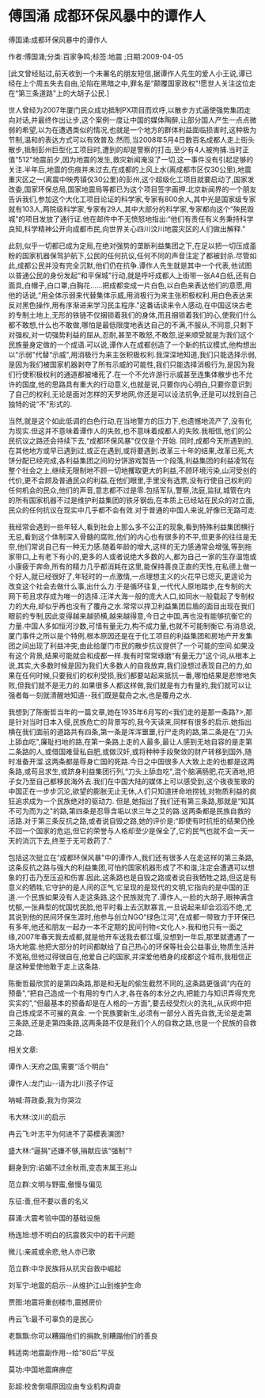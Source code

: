# 傅国涌  成都环保风暴中的谭作人    
    
傅国涌:成都环保风暴中的谭作人    
作者:傅国涌;分类:百家争鸣;标签:地震 ;日期:2009-04-05    
[此文曾经贴过,前天收到一个未署名的朋友短信,据谭作人先生的爱人小王说,谭已经在上个周五失去自由,沦陷在黑暗之中,罪名是“颠覆国家政权"!愿世人关注这位走在“第三条道路"上的大胡子公民.]    
世人曾经为2007年厦门民众成功抵制PX项目而欢呼,以散步方式逼使强势集团走向对话,并最终作出让步,这个案例一度让中国的媒体陶醉,让部分国人产生一点点微弱的希望,以为在遭遇类似的情况,也就是一个地方的群体利益面临损害时,这种极为节制,温和的表达方式可以有效普及.然而,当2008年5月4日数百名成都人走上街头散步,抵制彭州巨型化工项目时,遭到的却是警察的打击,至少有4人被拘捕.当时正值“512"地震前夕,因为地震的发生,救灾新闻淹没了一切,这一事件没有引起足够的关注.半年后,地震的伤痕并未过去,在成都的上风上水(离成都市区仅30公里),地震重灾区之一(离震中映秀镇仅30公里)的彭州,这个超级化工项目就要启动了,国家发改委,国家环保总局,国家地震局等都已为这个项目签字画押.北京新闻界的一个朋友告诉我们,参加这个大化工项目论证的科学家,专家有800余人,其中光是国家级专家就有103人,两院级科学家,专家有29人,其中大部分的科学家,专家都向这个“殃民毁城"的项目发放了通行证.他在邮件中不无愤怒地指出:“他们有责任有义务秉持科学良知,科学精神公开向成都市民,向世界关心四川汶川地震灾区的人们做出解释."    
此刻,似乎一切都已成为定局,在绝对强势的垄断利益集团之下,在足以把一切压成齑粉的国家机器保驾护航下,公民的任何抗议,任何不同的声音注定了都被封杀.尽管如此,成都公民并没有完全沉默,他们仍在抗争.谭作人先生就是其中一个代表,他试图以普通公民的身份发起“和平保城"行动,就是呼吁成都人上街带一张A4白纸,还有白面具,白帽子,白口罩,白胸花......把成都变成一片白色,以白色来表达他们的意愿,用他的话说,“用全体示弱来代替集体示威,用消极行为来主张积极权利.用白色表达来反对黑色操作,用有序渐进来学习民主程序."这番话读来令人感动,在中国这块古老的专制土地上,无形的铁链不仅捆锁着我们的身体,而且捆锁着我们的心,使我们什么都不敢想,什么也不敢做,哪怕是最低限度地表达自己的不满,不服从,不同意,只剩下对强权,对一切强势利益的屈从,忍耐,甚至不敢怒,不敢怨,逆来顺受就是为我们这个民族量身定做的一个成语.可以说,谭作人在成都创造了一个新的抗议模式,他构想出以“示弱"代替“示威",用消极行为来主张积极权利.我深深地知道,我们只能选择示弱,是因为我们被国家机器剥夺了所有示威的可能性,我们只能选择消极行为,是因为我们行使积极权利的通道都被堵死了.在一个不允许游行示威甚至连集体散步也不允许的国度,他的思路具有重大的行动意义,也就是说,只要你内心明白,只要你意识到了自己的权利,无论是面对怎样的天罗地网,你还是可以设法抗争,还是可以找到自己独特的说“不"形式的.    
当然,就是这个如此低调的白色行动,在当地警方的压力下,也遗憾地流产了,没有化为现实.但这并不意味着谭作人的失败,也不意味着成都人的失败.我相信,他们的公民抗议之路还会持续下去,“成都环保风暴"仅仅是个开始. 同时,成都今天所遇到的,在其他地方或早已遇到过,或正在遇到,或将要遇到.改革三十年的结果,改革已死,大饼分配已经完成,各利益集团之间的分饼游戏暂告一个段落,利益集团的利益凌驾在整个社会之上,继续无限制地不顾一切地攫取更大的利益,不顾环境污染,山河受创的代价,更不会顾及普通民众的利益,在他们眼里,手里没有选票,没有行使自己权利的任何机会的民众,他们的声音,意志都不过是零.包括军队,警察,法庭,监狱,城管在内的所有国家机器不过是维护利益集团的铁牙钢齿,在本质上已经站在民众的对立面,民众的任何抗议在现实中几乎都不会有效.对于普通的中国人来说,好像已无路可走.    
我经常会遇到一些年轻人,看到社会上那么多不公正的现象,看到特殊利益集团横行无忌,看到这个体制深入骨髓的腐败,他们的内心也有很多的不平,但更多的往往是无奈,他们常说自己有一种无力感.随着年龄的增大,这样的无力感通常会增强,等到拖家带口,上有老下有小的,更多的人或者说绝大多数的人,都为自己一家的生存温饱或小康疲于奔命,所有的精力几乎都消耗在这里,能保持善良正直的天性,在私德上做一个好人,就已经很好了,年轻时的一点激情,一点理想主义的火花早已熄灭,更遑论为改变这个社会去做什么事,出什么力.于是循环往复,一代代人原地踏步,在专制的大网下苟且求存成为唯一的选择.汪洋大海一般的庞大人口,如同水一般载起了专制权力的大舟,却似乎再也没有了覆舟之水.常常以捍卫利益集团后盾的面目出现在我们眼前的专制,因此变得越来越骄横,越来越得意,今日之中国,再也没有能够抗衡它的力量.中国人多如恒河沙数,可惜有量无力,构不成力量,也就不可能制衡它.有消息说,厦门事件之所以是个特例,根本原因还是在于化工项目的利益集团和房地产开发集团之间出现了利益冲突,由此给厦门市民的散步抗议提供了一个可能的空间.如果没有这个背景,结果可能就会和成都一样.我有时常常琢磨“有量无力"这个词,从根本上说,其实,大多数时候是因为我们大多数人的自我放弃,我们没想过表现自己的力,如果在任何时候,只要我们的权利受损,我们都要站起来抵抗一番,哪怕结果是悲惨地失败,但我们就不是无力的.如果很多人都这样做,我们就是有力有量的,我们就可以让强者每一刻就清醒地知道--我们既是载舟之水,也是覆舟之水.    
我想到了陈衡哲当年的一篇文章,她在1935年6月写的<我们走的是那一条路?>,那是针对当时日本入侵,民族危亡的背景写的,我今天读来,同样有很多的启示.她指出横在我们面前的道路共有四条,第一条是浑浑噩噩,行尸走肉的路,第二条是在“刀头上舔血吃",廉耻扫地的路,在第一条路上走的人最多,最让人感到无地自容的是走第二条路的人,或借国难营私自肥,或做汉奸,或将种种手段聚敛的财产转移到国外,随时准备开溜.这两条都是辱身亡国的死路.今日之中国很多人大致上走的也都是这两条路,或苟且求生,或跻身利益集团行列,“刀头上舔血吃",混个脑满肠肥,花天酒地,把子女乃至自己都移民海外去.我们在中国大陆的媒体上可以感受到,这个夜夜笙歌的中国正在一步步沉沦,欲望的膨胀无止无休,人们只知道拼命地捞钱,对物质利益的疯狂追求成为一个民族绝对的驱动力. 但是,她指出了我们还有第三条路,那就是“知其不可为而为之"的路,第四条是忍辱含垢以求三年之艾的路.这两条都是民族自救的活路.对于第三条反抗之路,或者说自毁之路,她的评价是:“即使有时抗拒的结果仍挽不回一个国家的危运,但它的荣誉与人格却至少是保全了,它的民气也就不会一天一天的消沉下去,终至于无可救药了."    
包括这次挺立在“成都环保风暴"中的谭作人,我们还有很多人在走这样的第三条路,这条反抗之路与强大的利益集团,可怕的国家机器形成了不和谐,注定会遭遇可以想象的打击乃至压迫和伤害.因此,这条路也是自毁之路或者说自我牺牲之路,但这是有意义的牺牲,它守护的是人间的正气,它呈现的是现代的文明,它指向的是中国的正道.一个民族如果没有人走这条路,这个民族就完了.谭作人,一脸的大胡子,眼神满含忧郁,一张典型的忧国忧民脸,他平时看上去沉默寡言,一旦说起来却会滔滔不绝,尤其说到他的民间环保生涯时,他参与创立NGO“绿色江河",在成都一带致力于环保已有多年,他还和朋友一起办一本不定期的民间刊物<文化人>.我和他只有一面之缘,2007年春天我去成都,就是他开车送我去都江堰,没想到一年后,那里就遭遇了一场大地震.他把大部分的时间都献给了自己热心的环保等社会公益事业,物质生活并不宽裕,但他过得很自在,他爱自己的国家,并深爱他栖身的成都这个城市,我相信正是这种爱使他敢于走上这条路.    
陈衡哲最欣赏的是第四条路,那是和无耻的偷生截然不同的,这条路更强调“内在的预备",“把自己造成一个有用的专门人才,各在各的本分之内,把能力与知识弄得充充实实的",“但最基本的预备却是在人格的一方面",要去经受烈火的洗礼,从灰烬中把自己炼成坚不可摧的真金. 一个民族要新生,必须有一部分人首先自救,无论是走第三条路,还是走第四条路,这两条路不仅是我们个人的自救之路,也是一个民族的自救之路.    
    
相关文章:    
谭作人:天府之国,需要“活个明白"    
谭作人:龙门山--请为北川孩子作证    
呐喊:蒋政委,我为你哭泣    
韦大林:汶川的启示    
冉云飞:叶志平为何进不了英模表演团?    
盛大林:“逼捐"还嫌不够,捐献应该“强制"?    
翻身到穷:谄媚不过余秋雨,变态末属王兆山    
范立群:文明与野蛮,傲慢与偏见    
东征:善,但不要以善的名义    
薛涌:大震考验中国的基础设施    
杨连旭:想不明白的抗震救灾中的若干问题    
微儿:亲戚或余悲,他人亦已歌    
范立群:中华民族将从抗灾自救中崛起    
刘军宁:地震的启示--从维护江山到维护生命    
贾图:地震将重创楼市,震撼房价    
冉云飞:最不可辜负的是民心    
老飘飘:你可以糟蹋他们的捐款,别糟蹋他们的善良    
韩适南:地震副作用--给“80后"平反    
莫功:中国地震麻痹症    
彭超:校舍倒塌原因应由专业机构调查